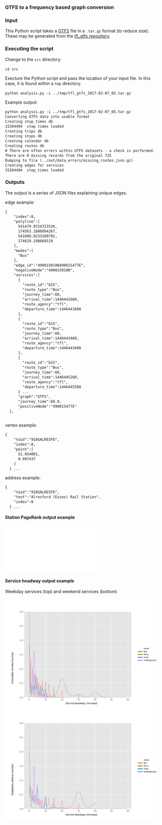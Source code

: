 ### GTFS to a frequency based graph conversion

### Input

This Python script takes a [GTFS](https://developers.google.com/transit/gtfs/) file in a `.tar.gz` format (to reduce size). These may be generated from the [tfl_gtfs repository](https://github.com/cb-cities/tfl_gtfs).

### Executing the script

Change to the `src` directory:

`cd src`

Execture the Python script and pass the location of your input file. In this case, it is found within a `tmp` directory.

`python analysis.py -i ../tmp/tfl_gtfs_2017-02-07_05.tar.gz`

Example output:

```
python analysis.py -i ../tmp/tfl_gtfs_2017-02-07_05.tar.gz
Converting GTFS data into usable format
Creating stop_times db
15204494  stop times loaded
Creating trips db
Creating stops db
Creating calendar db
Creating routes db
# There are often errors within GTFS datasets - a check is performed.
There are 0 missing records from the original 725
Dumping to file (../out/data_errors/missing_routes.json.gz)
Creating edges for services
15204494  stop_times loaded
```

### Outputs

The output is a series of JSON files explaining unique edges. 

edge example:

```
{
    "index":0,
    "polyline":[
      541479.9724723536,
      174563.1806094267,
      541689.0233260792,
      174629.198668519
    ],
    "modes":[
      "Bus"
    ],
    "edge_id":"490015018N490015477E",
    "negativeNode":"490015018N",
    "services":[
      {
        "route_id":"b15",
        "route_type":"Bus",
        "journey_time":60,
        "arrival_time":1446441660,
        "route_agency":"tfl",
        "departure_time":1446441600
      },
      {
        "route_id":"b15",
        "route_type":"Bus",
        "journey_time":60,
        "arrival_time":1446443460,
        "route_agency":"tfl",
        "departure_time":1446443400
      },
      {
        "route_id":"b15",
        "route_type":"Bus",
        "journey_time":60,
        "arrival_time":1446445260,
        "route_agency":"tfl",
        "departure_time":1446445200
      } ...
      "graph":"GTFS",
      "journey_time":60.0,
      "positiveNode":"490015477E"
  },
      
```
vertex example:
```
{
    "toid":"910GALRESFD",
    "index":0,
    "point":[
      51.854001,
      0.997437
    ]
  } ...
```

address example:

```
{
    "toid":"910GALRESFD",
    "text":"Alresford (Essex) Rail Station",
    "index":0
  } ...

```


#### Station PageRank output example
![PageRank](./pics/pagerank_graph_visualisation.pdf)
#### Service headway output example

Weekday services (top) and weekend services (bottom)

![Headway examples](./pics/headway_density_mode_merged.png)
